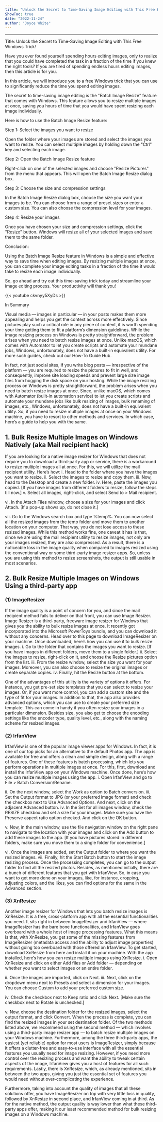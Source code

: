 ```yaml
---
title: "Unlock the Secret to Time-Saving Image Editing with This Free Windows Trick!"
ShowToc: true 
date: "2022-11-24"
author: "Joyce White"
---
```

*****
Title: Unlock the Secret to Time-Saving Image Editing with This Free Windows Trick!

Have you ever found yourself spending hours editing images, only to realize that you could have completed the task in a fraction of the time if you knew the right tools? If you are tired of spending endless hours editing images, then this article is for you.

In this article, we will introduce you to a free Windows trick that you can use to significantly reduce the time you spend editing images.

The secret to time-saving image editing is the "Batch Image Resize" feature that comes with Windows. This feature allows you to resize multiple images at once, saving you hours of time that you would have spent resizing each image individually.

Here is how to use the Batch Image Resize feature:

Step 1: Select the images you want to resize

Open the folder where your images are stored and select the images you want to resize. You can select multiple images by holding down the "Ctrl" key and selecting each image.

Step 2: Open the Batch Image Resize feature

Right-click on one of the selected images and choose "Resize Pictures" from the menu that appears. This will open the Batch Image Resize dialog box.

Step 3: Choose the size and compression settings

In the Batch Image Resize dialog box, choose the size you want your images to be. You can choose from a range of preset sizes or enter a custom size. You can also choose the compression level for your images.

Step 4: Resize your images

Once you have chosen your size and compression settings, click the "Resize" button. Windows will resize all of your selected images and save them to the same folder.

Conclusion:

Using the Batch Image Resize feature in Windows is a simple and effective way to save time when editing images. By resizing multiple images at once, you can complete your image editing tasks in a fraction of the time it would take to resize each image individually.

So, go ahead and try out this time-saving trick today and streamline your image editing process. Your productivity will thank you!

{{< youtube ckvnyy5XyDs >}} 



In Summary


Visual media — images in particular — in your posts makes them more appealing and helps you get the context across more effectively.
Since pictures play such a critical role in any piece of content, it is worth spending your time getting them to fit a platform’s dimension guidelines.
While the image resizing process on Windows is pretty straightforward, the problem arises when you need to batch resize images at once.
Unlike macOS, which comes with Automator to let you create scripts and automate your mundane jobs, Windows, unfortunately, does not have a built-in equivalent utility.
For more such guides, check out our How-To Guide Hub.







In fact, not just social sites, if you write blog posts — irrespective of the platform — you are required to resize the pictures to fit in well, and consequently, improve site loading speeds and prevent large size image files from hogging the disk space on your hosting. While the image resizing process on Windows is pretty straightforward, the problem arises when you need to batch resize images at once. Since, unlike macOS, which comes with Automator (built-in automation service) to let you create scripts and automate your mundane jobs like bulk resizing of images, bulk renaming of images, etc., Windows, unfortunately, does not have a built-in equivalent utility.
So, if you need to resize multiple images at once on your Windows machine, you have to resort to other methods and services. In which case, here’s a guide to help you with the same.

 
## 1. Bulk Resize Multiple Images on Windows Natively (aka Mail recipient hack)


If you are looking for a native image resizer for Windows that does not require you to download a third-party app or service, there is a workaround to resize multiple images all at once. For this, we will utilize the mail recipient utility. Here’s how:
i. Head to the folder where you have the images you want to resize.
ii. Select the images to resize and copy them.
iii. Now, head to the Desktop and create a new folder.
iv. Here, paste the images you copied. [If you have images from different folders to resize, follow the steps till now.] 
v. Select all images, right-click, and select Send to > Mail recipient.

vi. In the Attach Files window, choose a size for your images and click Attach. [If a pop-up shows up, do not close it.] 

vii. Go to the Windows search box and type %temp%.
You can now select all the resized images from the temp folder and move them to another location on your computer. That way, you do not lose access to these resized images.
While this method works fine, one caveat it has is that, since we are using the mail recipient utility to resize images, not only are your images resized, they are also compressed. As a result, there is a noticeable loss in the image quality when compared to images resized using the conventional way or some third-party image resizer apps. So, unless you are using this method to resize screenshots, the output is still usable in most scenarios.

 
## 2. Bulk Resize Multiple Images on Windows Using a third-party app
 
### (1) ImageResizer


If the image quality is a point of concern for you, and since the mail recipient method fails to deliver on that front, you can use Image Resizer. Image Resizer is a third-party, freeware image resizer for Windows that gives you the ability to bulk resize images at once. It recently got incorporated into the Microsoft PowerToys bundle, and you can download it without any concerns. Head over to this page to download ImageResizer on your machine. Once downloaded, here’s how you can use it to bulk resize images.
i. Go to the folder that contains the images you want to resize. [If you have images in different folders, move them to a single folder.] 
ii. Select the images to resize, right-click on it, and choose the Resize pictures option from the list.
 iii. From the resize window, select the size you want for your images. Moreover, you can also choose to resize the original images or create separate copies.
iv. Finally, hit the Resize button at the bottom.

One of the advantages of this utility is the variety of options it offers. For instance, you get pre-set size templates that you can select to resize your images. Or, if you want more control, you can add a custom site and the type of fit for your images. In addition to that, the app also provides advanced options, which you can use to create your preferred size template. This can come in handy if you often resize your images in a particular dimension. Besides size, you also get to choose the encoding settings like the encoder type, quality level, etc., along with the naming scheme for resized images.

 
### (2) IrfanView


IrfanView is one of the popular image viewer apps for Windows. In fact, it is one of our top picks for an alternative to the default Photos app. The app is available for free and offers a clean and simple design, along with a range of features. One of these features is batch processing, which lets you perform operations in multiple images at once. For this, first, download and install the IrfanView app on your Windows machine. Once done, here’s how you can resize multiple images using the app.
i. Open IrfanView and go to File > Batch Conversion/Rename.

ii. On the next window, select the Work as option to Batch conversion.
iii. Set the Output format to JPG (or your preferred image format) and check the checkbox next to Use Advanced Options. And next, click on the adjacent Advanced button.
iv. In the Set for all images window, check the RESIZE checkbox and set a size for your images. Make sure you have the Preserve aspect ratio option checked. And click on the OK button.

v. Now, in the main window, use the file navigation window on the right pane to navigate to the location with your images and click on the Add button to add these images to the app. [If you have pictures stored in different folders, make sure you move them to a single folder for convenience.] 

vi. Once the images are added, set the Output folder to where you want the resized images.
vii. Finally, hit the Start Batch button to start the image resizing process.
Once the processing completes, you can go to the output folder to find all the resized photos. Besides, as mentioned initially, there are a bunch of different features that you get with IrfanView. So, in case you want to get more done on your images, like, for instance, cropping, adjusting colors, and the likes, you can find options for the same in the Advanced section.

 
### (3) XnResize


Another image resizer for Windows that lets you batch resize images is XnResize. It is a free, cross-platform app with all the essential functionalities you need. It sits right in between ImageResizer and IrfanView — where ImageResizer has the bare bone functionalities, and IrfanView goes overboard with a whole host of image processing features. What this means is that, with XnResize, you get some of the missing features from ImageResizer (metadata access and the ability to adjust image properties) without going too overboard with those offered on IrfanView. To get started, download XnResize from here and install it on your machine. With the app installed, here’s how you can resize multiple images using XnResize.
i. Open XnResize and click on either Add files or Add folder — depending on whether you want to select images or an entire folder.

ii. Once the images are imported, click on Next.
iii. Next, click on the dropdown menu next to Presets and select a dimension for your images. You can choose Custom to add your preferred custom size.

iv. Check the checkbox next to Keep ratio and click Next. [Make sure the checkbox next to Rotate is unchecked.] 

v. Now, choose the destination folder for the resized images, select the output format, and click Convert.
When the process is complete, you can find the resized images in your set destination folder.
Of the two methods listed above, we recommend using the second method — which involves using a third-party image resizer app — to batch resize multiple images on your Windows machine. Furthermore, among the three third-party apps, the easiest (yet reliable) option for most users is ImageResizer, simply because it offers a clutter-free and easy-to-use interface with all the essential features you usually need for image resizing. However, if you need more control over the resizing process and want the ability to tweak certain aspects of the image, IrfanView gives you a host of features for all such requirements. Lastly, there is XnResize, which, as already mentioned, sits in between the two apps, giving you just the essential set of features you would need without over-complicating the experience.

Furthermore, taking into account the quality of images that all these solutions offer, you have ImageResizer on top with very little loss in quality, followed by XnResize in second place, and IrfanView coming in at third. As for the native method, the output quality is way lower than what these third-party apps offer, making it our least recommended method for bulk resizing images on a Windows machine.





